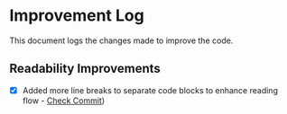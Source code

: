 # Improvement Log

This document logs the changes made to improve the code.

## Readability Improvements
- [x] Added more line breaks to separate code blocks to enhance reading flow - [Check Commit](https://github.com/lmint3010/99tech-code-challenge/commit/3fd80c7b0a0512d2a1a5197d24300ce0da17ac9c))
